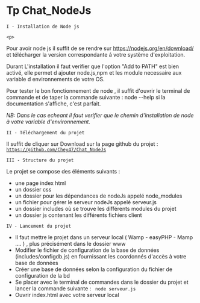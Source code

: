 # Tp Chat_NodeJs

    I - Installation de Node js
    
    <p>
  Pour avoir node js il suffit de se rendre sur https://nodejs.org/en/download/ et télécharger la version correspondante á votre système d'exploitation.
  </p>
  <p>
  Durant L'installation il faut verifier que l'option "Add to PATH" est bien activé, elle permet d ajouter node.js,npm et les module necessaire aux variable d environnements de votre OS.
  </p>
  <p>
  Pour tester le bon fonctionnement de node , il suffit d'ouvrir le terminal de commande et de taper la commande suivante : node --help si la documentation s'affiche, c'est parfait.

  </p>
  <p>
  <em>
  NB: Dans le cas echeant il faut verifier que le chemin d'installation de node à votre variable d'environnement.
  </em>

    II - Téléchargement du projet
    
Il suffit de cliquer sur Download sur la page github du projet : <code> https://github.com/Chey47/Chat_NodeJs </code>   

    III - Structure du projet
    
Le projet se compose des éléments suivants :<br>
<ul>
<li> une page index html </li>
<li> un dossier css </li>
<li> un dossier pour les dépendances de nodeJs appelé node_modules </li>
<li> un fichier pour gérer le serveur nodeJs appelé serveur.js </li>
<li> un dossier includes où se trouve les différents modules du projet </li>
<li> un dossier js contenant les différents fichiers client </li>
</ul>

    IV - Lancement du projet
    
<ul>
<li> Il faut mettre le projet dans un serveur local ( Wamp - easyPHP - Mamp .... ) , plus précisément dans le dossier www </li>
<li> Modifier le fichier de configuration de la base de données (includes/configdb.js) en fournissant les coordonnés d'accès à votre base de données </li>
<li> Créer une base de données selon la configuration du fichier de configuration de la bd</li>
<li> Se placer avec le terminal de commandes dans le dossier du projet et lancer la commande suivante : <code> node serveur.js</code></li>
<li> Ouvrir index.html avec votre serveur local </li>
</ul>  

  
  

  
  


    

  

  
  

  


      
      
